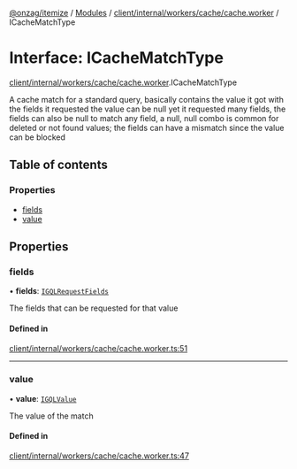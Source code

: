 [@onzag/itemize](../README.md) / [Modules](../modules.md) / [client/internal/workers/cache/cache.worker](../modules/client_internal_workers_cache_cache_worker.md) / ICacheMatchType

# Interface: ICacheMatchType

[client/internal/workers/cache/cache.worker](../modules/client_internal_workers_cache_cache_worker.md).ICacheMatchType

A cache match for a standard query, basically
contains the value it got with the fields it requested
the value can be null yet it requested many fields, the fields
can also be null to match any field, a null, null combo is common for
deleted or not found values; the fields can have a mismatch
since the value can be blocked

## Table of contents

### Properties

- [fields](client_internal_workers_cache_cache_worker.ICacheMatchType.md#fields)
- [value](client_internal_workers_cache_cache_worker.ICacheMatchType.md#value)

## Properties

### fields

• **fields**: [`IGQLRequestFields`](gql_querier.IGQLRequestFields.md)

The fields that can be requested for that value

#### Defined in

[client/internal/workers/cache/cache.worker.ts:51](https://github.com/onzag/itemize/blob/f2db74a5/client/internal/workers/cache/cache.worker.ts#L51)

___

### value

• **value**: [`IGQLValue`](gql_querier.IGQLValue.md)

The value of the match

#### Defined in

[client/internal/workers/cache/cache.worker.ts:47](https://github.com/onzag/itemize/blob/f2db74a5/client/internal/workers/cache/cache.worker.ts#L47)
